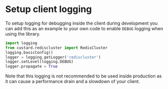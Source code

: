 Setup client logging
====================

To setup logging for debugging inside the client during development you can add this as an example to your own code to enable `DEBUG` logging when using the library.

```python
import logging
from custard.rediscluster import RedisCluster
logging.basicConfig()
logger = logging.getLogger('rediscluster')
logger.setLevel(logging.DEBUG)
logger.propagate = True
```

Note that this logging is not recommended to be used inside production as it can cause a performance drain and a slowdown of your client.
